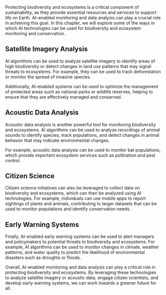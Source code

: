 

Protecting biodiversity and ecosystems is a critical component of sustainability, as they provide essential resources and services to support life on Earth. AI-enabled monitoring and data analysis can play a crucial role in achieving this goal. In this chapter, we will explore some of the ways in which AI technologies can be used for biodiversity and ecosystem monitoring and conservation.

Satellite Imagery Analysis
--------------------------

AI algorithms can be used to analyze satellite imagery to identify areas of high biodiversity or detect changes in land use patterns that may signal threats to ecosystems. For example, they can be used to track deforestation or monitor the spread of invasive species.

Additionally, AI-enabled systems can be used to optimize the management of protected areas such as national parks or wildlife reserves, helping to ensure that they are effectively managed and conserved.

Acoustic Data Analysis
----------------------

Acoustic data analysis is another powerful tool for monitoring biodiversity and ecosystems. AI algorithms can be used to analyze recordings of animal sounds to identify species, track populations, and detect changes in animal behavior that may indicate environmental changes.

For example, acoustic data analysis can be used to monitor bat populations, which provide important ecosystem services such as pollination and pest control.

Citizen Science
---------------

Citizen science initiatives can also be leveraged to collect data on biodiversity and ecosystems, which can then be analyzed using AI technologies. For example, individuals can use mobile apps to report sightings of plants and animals, contributing to larger datasets that can be used to monitor populations and identify conservation needs.

Early Warning Systems
---------------------

Finally, AI-enabled early warning systems can be used to alert managers and policymakers to potential threats to biodiversity and ecosystems. For example, AI algorithms can be used to monitor changes in climate, weather patterns, and water quality to predict the likelihood of environmental disasters such as droughts or floods.

Overall, AI-enabled monitoring and data analysis can play a critical role in protecting biodiversity and ecosystems. By leveraging these technologies to analyze satellite imagery or acoustic data, engage citizen scientists, and develop early warning systems, we can work towards a greener future for all.


